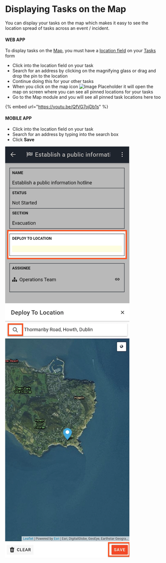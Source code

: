 # Displaying Tasks on the Map

You can display your tasks on the map which makes it easy to see the location spread of tasks across an event / incident.

#### WEB APP

To display tasks on the [Map](./), you must have a [location field](../templates/form-builder-and-field-types/) on your [Tasks](../task-boards.md) form 

* Click into the location field on your task
* Search for an address by clicking on the magnifying glass or drag and drop the pin to the location
* Continue doing this for your other tasks
* When you click on the map icon ![Image Placeholder](https://support.d4h.org/desk/file/10157958/image.png) it will open the map on screen where you can see all pinned locations for your tasks
* Go to the Map module and you will see all pinned task locations here too

{% embed url="https://youtu.be/QfVG7ojDb1s" %}

#### MOBILE APP

* Click into the location field on your task
* Search for an address by typing into the search box
* Click **Save** 

  
![Image Placeholder](../../.gitbook/assets/displaying-tasks-on-the-map-1.png)![Image Placeholder](../../.gitbook/assets/displaying-tasks-on-the-map-2.png)  




